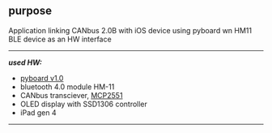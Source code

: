 ## purpose
Application linking CANbus 2.0B with iOS device using pyboard wn HM11 BLE device as an HW interface

---
**_used HW:_**
- [pyboard v1.0](http://micropython.org)
- bluetooth 4.0 module HM-11
- CANbus transciever, [MCP2551](https://www.googleadservices.com/pagead/aclk?sa=L&ai=DChcSEwjYxIumo9jjAhXXpJoKHT_9AH4YABALGgJsbQ&ohost=www.google.com&cid=CAESQeD2XQjVj1dzf2tgycEJnHAJypsHQfERS3Tf1dXVP-q3o_BG232Ex2e9eJSjy3DzsA2wJN-perptXLD7u3HmIdHo&sig=AOD64_34ePOxhJuhaGFEuH2zEdo3BlZWgA&q=&ved=2ahUKEwjX44Smo9jjAhUw_CoKHbb6CUQQ0Qx6BAgOEAE&adurl=)
- OLED display with SSD1306 controller
- iPad gen 4

---
